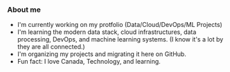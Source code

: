 ### About me

- I'm currently working on my protfolio (Data/Cloud/DevOps/ML Projects)
- I'm learning the modern data stack, cloud infrastructures, data processing, DevOps, and machine learning systems. (I know it's a lot by they are all connected.)
- I'm organizing my projects and migrating it here on GitHub.
- Fun fact: I love Canada, Technology, and learning.

<!--
**Mregojos/MRegojos** is a ✨ _special_ ✨ repository because its `README.md` (this file) appears on your GitHub profile.

Here are some ideas to get you started:

- 🔭 I’m currently working on ...
- 🌱 I’m currently learning ...
- 👯 I’m looking to collaborate on ...
- 🤔 I’m looking for help with ...
- 💬 Ask me about ...
- 📫 How to reach me: ...
- 😄 Pronouns: ...
- ⚡ Fun fact: ...
-->
